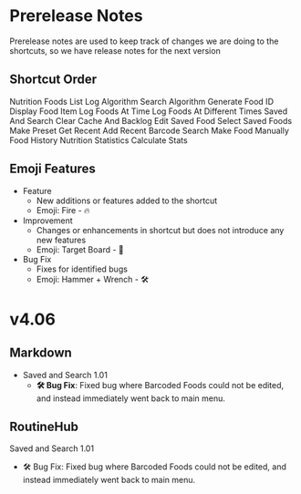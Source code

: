 # Prerelease Notes
Prerelease notes are used to keep track of changes we are doing to the shortcuts, so we have release notes for the next version

## Shortcut Order
Nutrition
Foods List
Log Algorithm
Search Algorithm
Generate Food ID
Display Food Item
Log Foods At Time
Log Foods At Different Times
Saved And Search
Clear Cache And Backlog
Edit Saved Food
Select Saved Foods
Make Preset
Get Recent
Add Recent
Barcode Search
Make Food Manually
Food History
Nutrition Statistics
Calculate Stats

## Emoji Features
- Feature
	- New additions or features added to the shortcut
	- Emoji: Fire - &#x0020;&#x1F525;
- Improvement
	- Changes or enhancements in shortcut but does not introduce any new features
	- Emoji: Target Board - &#x1F3AF;
- Bug Fix
	- Fixes for identified bugs
	- Emoji: Hammer + Wrench - &#x0020;&#x1F6E0;&#xFE0F;


# v4.06
## Markdown
- Saved and Search 1.01
	- **&#x0020;&#x1F6E0;&#xFE0F; Bug Fix**: Fixed bug where Barcoded Foods could not be edited, and instead immediately went back to main menu.

## RoutineHub
Saved and Search 1.01
- 🛠️ Bug Fix: Fixed bug where Barcoded Foods could not be edited, and instead immediately went back to main menu.
